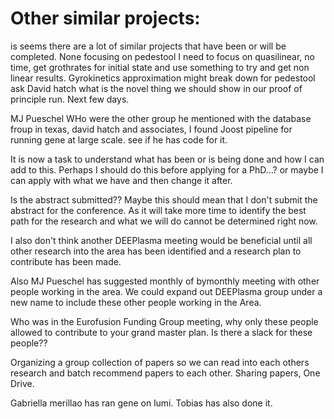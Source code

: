 # Other similar projects:
is seems there are a lot of similar projects that have been or will be completed.
None focusing on pedestool
I need to focus on quasilinear, no time, get grothrates for initial state and use something to try and get non linear results. 
Gyrokinetics approximation might break down for pedestool
ask David hatch what is the novel thing we should show in our proof of principle run. Next few days.

MJ Pueschel
WHo were the other group he mentioned with the database
froup in texas, david hatch and associates, 
I found Joost
pipeline for running gene at large scale. see if he has code for it. 

It is now a task to understand what has been or is being done and how I can add to this. Perhaps I should do this before applying for a PhD...? or maybe I can apply with what we have and then change it after. 

Is the abstract submitted??
Maybe this should mean that I don't submit the abstract for the conference. As it will take more time to identify the best path for the research and what we will do cannot be determined right now.

I also don't think another DEEPlasma meeting would be beneficial until all other research into the area has been identified and a research plan to contribute has been made.

Also MJ Pueschel has suggested monthly of bymonthly meeting with other people working in the area. We could expand out DEEPlasma group under a new name to include these other people working in the Area.


Who was in the Eurofusion Funding Group meeting, why only these people allowed to contribute to your grand master plan. Is there a slack for these people??

Organizing a group collection of papers so we can read into each others research and batch recommend papers to each other.
Sharing papers, One Drive.

Gabriella merillao has ran gene on lumi. Tobias has also done it. 

